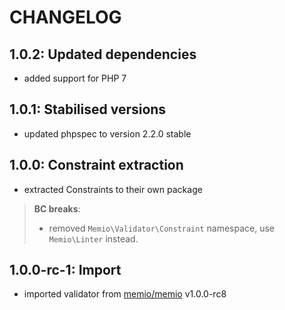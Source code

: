 # CHANGELOG

## 1.0.2: Updated dependencies

* added support for PHP 7

## 1.0.1: Stabilised versions

* updated phpspec to version 2.2.0 stable

## 1.0.0: Constraint extraction

* extracted Constraints to their own package

> **BC breaks**:
>
> * removed `Memio\Validator\Constraint` namespace, use `Memio\Linter` instead.

## 1.0.0-rc-1: Import

* imported validator from [memio/memio](http://github.com/memio/memio) v1.0.0-rc8
